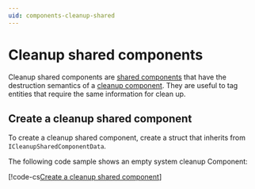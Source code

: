 ```yaml
---
uid: components-cleanup-shared
---
```


# Cleanup shared components

Cleanup shared components are [shared components](components-shared.md) that have the destruction semantics of a [cleanup component](components-cleanup.md). They are useful to tag entities that require the same information for clean up.

## Create a cleanup shared component

To create a cleanup shared component, create a struct that inherits from `ICleanupSharedComponentData`.

The following code sample shows an empty system cleanup Component:

[!code-cs[Create a cleanup shared component](../DocCodeSamples.Tests/CreateComponentExamples.cs#system-state-shared)]


